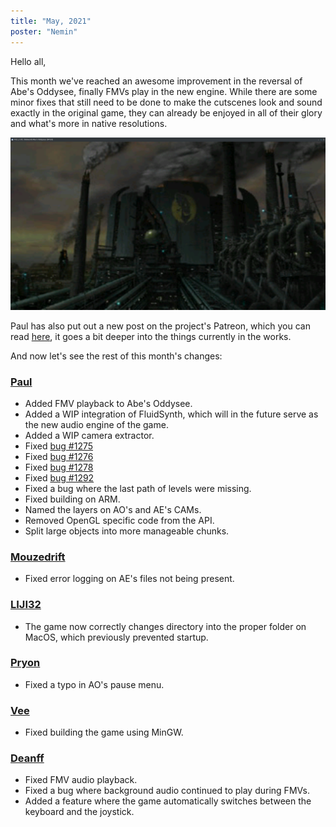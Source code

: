 ```yaml
---
title: "May, 2021"
poster: "Nemin"
---
```


Hello all,

This month we've reached an awesome improvement in the reversal of Abe's Oddysee, finally FMVs play
in the new engine. While there are some minor fixes that still need to be done to make the cutscenes
look and sound exactly in the original game, they can already be enjoyed in all of their glory and
what's more in native resolutions.

![RELIVE playing the intro](/imgs/aocutscene.jpg)

Paul has also put out a new post on the project's Patreon, which you can read
[here](https://www.patreon.com/posts/may-2021-update-51975414), it goes a bit deeper into the things
currently in the works.

And now let's see the rest of this month's changes:

### [Paul]

- Added FMV playback to Abe's Oddysee.
- Added a WIP integration of FluidSynth, which will in the future serve as the new audio engine of the game.
- Added a WIP camera extractor.
- Fixed [bug #1275](https://github.com/AliveTeam/alive_reversing/issues/1275)
- Fixed [bug #1276](https://github.com/AliveTeam/alive_reversing/issues/1276)
- Fixed [bug #1278](https://github.com/AliveTeam/alive_reversing/issues/1278)
- Fixed [bug #1292](https://github.com/AliveTeam/alive_reversing/issues/1292)
- Fixed a bug where the last path of levels were missing.
- Fixed building on ARM.
- Named the layers on AO's and AE's CAMs.
- Removed OpenGL specific code from the API.
- Split large objects into more manageable chunks.

### [Mouzedrift]

- Fixed error logging on AE's files not being present.

### [LIJI32]

- The game now correctly changes directory into the proper folder on MacOS, which previously
  prevented startup.

### [Pryon]

- Fixed a typo in AO's pause menu.

### [Vee]

- Fixed building the game using MinGW.

### [Deanff]

- Fixed FMV audio playback.
- Fixed a bug where background audio continued to play during FMVs.
- Added a feature where the game automatically switches between the keyboard and the joystick.

[paul]: https://github.com/AliveTeam/alive_reversing/pulls?page=1&q=is%3Apr+is%3Aclosed+created%3A2021-05-01..2021-06-01+author%3Apaulsapps
[d3nwah]: https://github.com/AliveTeam/alive_reversing/pulls?q=is%3Apr+is%3Aclosed+created%3A2021-05-01..2021-06-01+author%3AD3nwah
[mouzedrift]: https://github.com/AliveTeam/alive_reversing/pulls?q=is%3Apr+is%3Aclosed+created%3A2021-05-01..2021-06-01+author%3Amouzedrift
[liji32]: https://github.com/AliveTeam/alive_reversing/pulls?q=is%3Apr+is%3Aclosed+created%3A2021-05-01..2021-06-01+author%3ALIJI32
[pryon]: https://github.com/AliveTeam/alive_reversing/pulls?q=is%3Apr+is%3Aclosed+created%3A2021-05-01..2021-06-01+author%3APryon
[theonlydarkshadow]: https://github.com/AliveTeam/alive_reversing/pulls?q=is%3Apr+is%3Aclosed+created%3A2021-05-01..2021-06-01+author%3ATHEONLYDarkShadow
[ultrastars3000]: https://github.com/AliveTeam/alive_reversing/pulls?q=is%3Apr+is%3Aclosed+created%3A2021-05-01..2021-06-01+author%3AUltraStars3000
[nemin]: https://github.com/AliveTeam/alive_reversing/pulls?q=is%3Apr+is%3Aclosed+created%3A2021-05-01..2021-06-01+author%3ANemin32
[vee]: https://github.com/AliveTeam/alive_reversing/pulls?q=is%3Apr+is%3Aclosed+created%3A2021-05-01..2021-06-01+author%3ASuperV1234
[deanff]: https://github.com/AliveTeam/alive_reversing/pulls?q=is%3Apr+is%3Aclosed+created%3A2021-05-01..2021-06-01+author%3Adeanff
[mlg]: https://github.com/AliveTeam/alive_reversing/pulls?q=is%3Apr+is%3Aclosed+created%3A2021-05-01..2021-06-01+author%3Amlgthatsme
